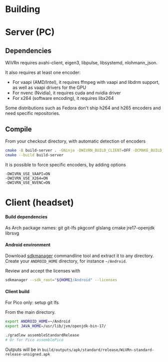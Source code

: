 # Building

# Server (PC)

## Dependencies

WiVRn requires avahi-client, eigen3, libpulse, libsystemd, nlohmann_json.

It also requires at least one encoder:

 * For vaapi (AMD/Intel), it requires ffmpeg with vaapi and libdrm support, as well as vaapi drivers for the GPU
 * For nvenc (Nvidia), it requires cuda and nvidia driver
 * For x264 (software encoding), it requires libx264

Some distributions such as Fedora don't ship h264 and h265 encoders and need specific repositories.

## Compile

From your checkout directory, with automatic detection of encoders
```bash
cmake -B build-server . -GNinja -DWIVRN_BUILD_CLIENT=OFF -DCMAKE_BUILD_TYPE=RelWithDebInfo
cmake --build build-server
```

It is possible to force specific encoders, by adding options
```
-DWIVRN_USE_VAAPI=ON
-DWIVRN_USE_X264=ON
-DWIVRN_USE_NVENC=ON
```

# Client (headset)

#### Build dependencies
As Arch package names: git git-lfs pkgconf glslang cmake jre17-openjdk librsvg

#### Android environment
Download [sdkmanager](https://developer.android.com/tools/sdkmanager) commandline tool and extract it to any directory.
Create your `ANDROID_HOME` directory, for instance `~/Android`.

Review and accept the licenses with
```bash
sdkmanager --sdk_root="${HOME}/Android" --licenses
```

#### Client build
For Pico only: setup git lfs

From the main directory.
```bash
export ANDROID_HOME=~/Android
export JAVA_HOME=/usr/lib/jvm/openjdk-bin-17/

./gradlew assembleStandardRelease
# Or for Pico assemblePico
```

Outputs will be in `build/outputs/apk/standard/release/WiVRn-standard-release-unsigned.apk`
